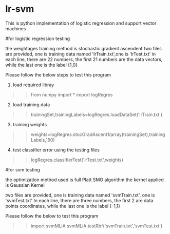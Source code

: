 # lr-svm
This is python implementation of logistic regression and support vector machines

#for logistic regression testing

the weightages training method is stochastic gradient ascendent
two files are provided, one is training data named 'lrTrain.txt',one is 'lrTest.txt'
in each line, there are 22 numbers, the first 21 numbers are the data vectors, while the last one is the label {1,0}

Please follow the below steps to test this program

1. load required libray
>>from numpy import *
>>import logRegres

2. load training data
>> trainingSet,trainingLabels=logRegres.loadDataSet('lrTrain.txt')

3. training weights
>> weights=logRegres.stocGradAscent1(array(trainingSet),trainingLabels,150)

4. test classifier error using the testing files
>> logRegres.classifierTest('lrTest.txt',weights)



#for svm testing

the optimization method used is full Platt SMO algorithm
the kernel applied is Gaussian Kernel

two files are provided, one is training data named 'svmTrain.txt', one is 'svmTest.txt'
In each line, there are three numbers, the first 2 are data points coordinates, while the last one is the label {-1,1}

Please follow the below to test this program
>>import svmMLiA
>>svmMLiA.testRbf('svmTrain.txt','svmTest.txt')
